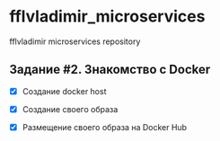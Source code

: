 # fflvladimir_microservices
fflvladimir microservices repository


## Задание #2. Знакомство с Docker

- [x] Создание docker host
- [x] Создание своего образа
- [x] Размещение своего образа на Docker Hub

